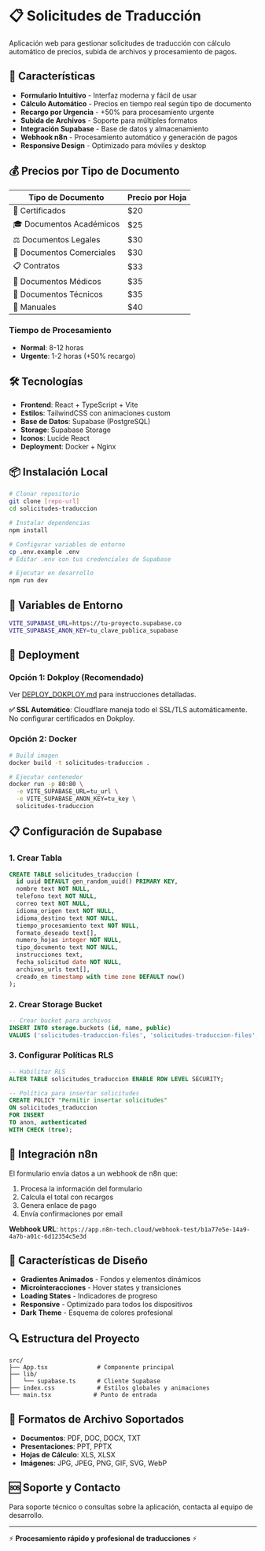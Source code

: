 # 📋 Solicitudes de Traducción

Aplicación web para gestionar solicitudes de traducción con cálculo automático de precios, subida de archivos y procesamiento de pagos.

## 🚀 Características

- **Formulario Intuitivo** - Interfaz moderna y fácil de usar
- **Cálculo Automático** - Precios en tiempo real según tipo de documento
- **Recargo por Urgencia** - +50% para procesamiento urgente
- **Subida de Archivos** - Soporte para múltiples formatos
- **Integración Supabase** - Base de datos y almacenamiento
- **Webhook n8n** - Procesamiento automático y generación de pagos
- **Responsive Design** - Optimizado para móviles y desktop

## 💰 Precios por Tipo de Documento

| Tipo de Documento | Precio por Hoja |
|-------------------|-----------------|
| 📜 Certificados | $20 |
| 🎓 Documentos Académicos | $25 |
| ⚖️ Documentos Legales | $30 |
| 💼 Documentos Comerciales | $30 |
| 📋 Contratos | $33 |
| 🏥 Documentos Médicos | $35 |
| 🔧 Documentos Técnicos | $35 |
| 📖 Manuales | $40 |

### Tiempo de Procesamiento
- **Normal**: 8-12 horas
- **Urgente**: 1-2 horas (+50% recargo)

## 🛠️ Tecnologías

- **Frontend**: React + TypeScript + Vite
- **Estilos**: TailwindCSS con animaciones custom
- **Base de Datos**: Supabase (PostgreSQL)
- **Storage**: Supabase Storage
- **Iconos**: Lucide React
- **Deployment**: Docker + Nginx

## 📦 Instalación Local

```bash
# Clonar repositorio
git clone [repo-url]
cd solicitudes-traduccion

# Instalar dependencias
npm install

# Configurar variables de entorno
cp .env.example .env
# Editar .env con tus credenciales de Supabase

# Ejecutar en desarrollo
npm run dev
```

## 🔧 Variables de Entorno

```bash
VITE_SUPABASE_URL=https://tu-proyecto.supabase.co
VITE_SUPABASE_ANON_KEY=tu_clave_publica_supabase
```

## 🚀 Deployment

### Opción 1: Dokploy (Recomendado)
Ver [DEPLOY_DOKPLOY.md](./DEPLOY_DOKPLOY.md) para instrucciones detalladas.

**✅ SSL Automático**: Cloudflare maneja todo el SSL/TLS automáticamente. No configurar certificados en Dokploy.

### Opción 2: Docker
```bash
# Build imagen
docker build -t solicitudes-traduccion .

# Ejecutar contenedor
docker run -p 80:80 \
  -e VITE_SUPABASE_URL=tu_url \
  -e VITE_SUPABASE_ANON_KEY=tu_key \
  solicitudes-traduccion
```

## 📋 Configuración de Supabase

### 1. Crear Tabla
```sql
CREATE TABLE solicitudes_traduccion (
  id uuid DEFAULT gen_random_uuid() PRIMARY KEY,
  nombre text NOT NULL,
  telefono text NOT NULL,
  correo text NOT NULL,
  idioma_origen text NOT NULL,
  idioma_destino text NOT NULL,
  tiempo_procesamiento text NOT NULL,
  formato_deseado text[],
  numero_hojas integer NOT NULL,
  tipo_documento text NOT NULL,
  instrucciones text,
  fecha_solicitud date NOT NULL,
  archivos_urls text[],
  creado_en timestamp with time zone DEFAULT now()
);
```

### 2. Crear Storage Bucket
```sql
-- Crear bucket para archivos
INSERT INTO storage.buckets (id, name, public)
VALUES ('solicitudes-traduccion-files', 'solicitudes-traduccion-files', true);
```

### 3. Configurar Políticas RLS
```sql
-- Habilitar RLS
ALTER TABLE solicitudes_traduccion ENABLE ROW LEVEL SECURITY;

-- Política para insertar solicitudes
CREATE POLICY "Permitir insertar solicitudes"
ON solicitudes_traduccion
FOR INSERT
TO anon, authenticated
WITH CHECK (true);
```

## 🔗 Integración n8n

El formulario envía datos a un webhook de n8n que:
1. Procesa la información del formulario
2. Calcula el total con recargos
3. Genera enlace de pago
4. Envía confirmaciones por email

**Webhook URL**: `https://app.n8n-tech.cloud/webhook-test/b1a77e5e-14a9-4a7b-a01c-6d12354c5e3d`

## 🎨 Características de Diseño

- **Gradientes Animados** - Fondos y elementos dinámicos
- **Microinteracciones** - Hover states y transiciones
- **Loading States** - Indicadores de progreso
- **Responsive** - Optimizado para todos los dispositivos
- **Dark Theme** - Esquema de colores profesional

## 🔍 Estructura del Proyecto

```
src/
├── App.tsx              # Componente principal
├── lib/
│   └── supabase.ts      # Cliente Supabase
├── index.css            # Estilos globales y animaciones
└── main.tsx            # Punto de entrada
```

## 📱 Formatos de Archivo Soportados

- **Documentos**: PDF, DOC, DOCX, TXT
- **Presentaciones**: PPT, PPTX
- **Hojas de Cálculo**: XLS, XLSX
- **Imágenes**: JPG, JPEG, PNG, GIF, SVG, WebP

## 🆘 Soporte y Contacto

Para soporte técnico o consultas sobre la aplicación, contacta al equipo de desarrollo.

---

⚡ **Procesamiento rápido y profesional de traducciones** ⚡